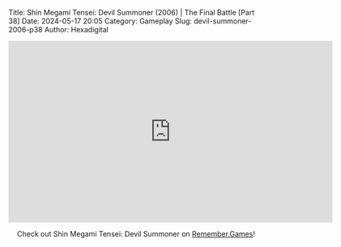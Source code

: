 Title: Shin Megami Tensei: Devil Summoner (2006) | The Final Battle [Part 38]
Date: 2024-05-17 20:05
Category: Gameplay
Slug: devil-summoner-2006-p38
Author: Hexadigital

<center><iframe src="https://www.youtube.com/embed/a4w5GGxevN4?feature=oembed" allow="accelerometer; autoplay; encrypted-media; gyroscope; picture-in-picture" width="640" height="360" frameborder="0"></iframe>

Check out Shin Megami Tensei: Devil Summoner on [Remember.Games](https://remember.games/game/7488/shin-megami-tensei-devil-summoner-raidou-kuzunoha-vs-the-soulless-army/)!</center>